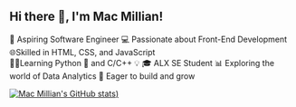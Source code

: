 ## Hi there 👋, I'm Mac Millian!

🌱 Aspiring Software Engineer 
💻 Passionate about Front-End Development  
🌐Skilled in HTML, CSS, and JavaScript  
👩‍💻Learning Python 🐍 and C/C++ 💡
🎓 ALX SE Student 
📊 Exploring the world of Data Analytics 
🚀 Eager to build and grow


<!-- GitHub stats from https://github.com/anuraghazra/github-readme-stats -->
[![Mac Millian's GitHub stats](https://github-readme-stats.vercel.app/api?username=macmillianzungene&show_icons=true&theme=radical&hide_icons=true))](https://github.com/anuraghzra/github-readme-stats)
